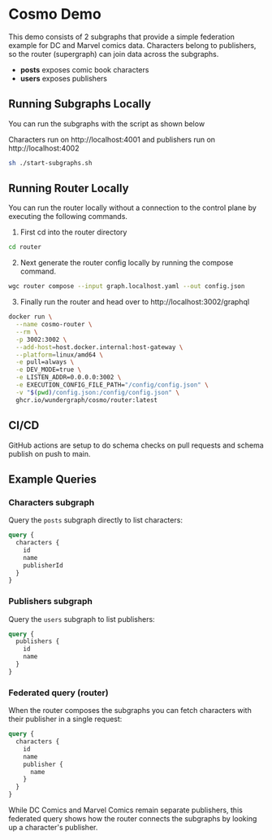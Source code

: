 # Cosmo Demo

This demo consists of 2 subgraphs that provide a simple federation example
for DC and Marvel comics data. Characters belong to publishers, so the
router (supergraph) can join data across the subgraphs.

- **posts** exposes comic book characters
- **users** exposes publishers

## Running Subgraphs Locally

You can run the subgraphs with the script as shown below

Characters run on http://localhost:4001 and publishers run on http://localhost:4002

```bash
sh ./start-subgraphs.sh
```

## Running Router Locally

You can run the router locally without a connection to the control plane by executing the following commands.

1. First cd into the router directory

```bash
cd router
```

2. Next generate the router config locally by running the compose command.

```bash
wgc router compose --input graph.localhost.yaml --out config.json
```

3. Finally run the router and head over to http://localhost:3002/graphql

```bash
docker run \
  --name cosmo-router \
  --rm \
  -p 3002:3002 \
  --add-host=host.docker.internal:host-gateway \
  --platform=linux/amd64 \
  -e pull=always \
  -e DEV_MODE=true \
  -e LISTEN_ADDR=0.0.0.0:3002 \
  -e EXECUTION_CONFIG_FILE_PATH="/config/config.json" \
  -v "$(pwd)/config.json:/config/config.json" \
  ghcr.io/wundergraph/cosmo/router:latest
```

## CI/CD

GitHub actions are setup to do schema checks on pull requests and schema publish on push to main.

## Example Queries

### Characters subgraph

Query the `posts` subgraph directly to list characters:

```graphql
query {
  characters {
    id
    name
    publisherId
  }
}
```

### Publishers subgraph

Query the `users` subgraph to list publishers:

```graphql
query {
  publishers {
    id
    name
  }
}
```

### Federated query (router)

When the router composes the subgraphs you can fetch characters with their
publisher in a single request:

```graphql
query {
  characters {
    id
    name
    publisher {
      name
    }
  }
}
```

While DC Comics and Marvel Comics remain separate publishers, this federated
query shows how the router connects the subgraphs by looking up a character's
publisher.
